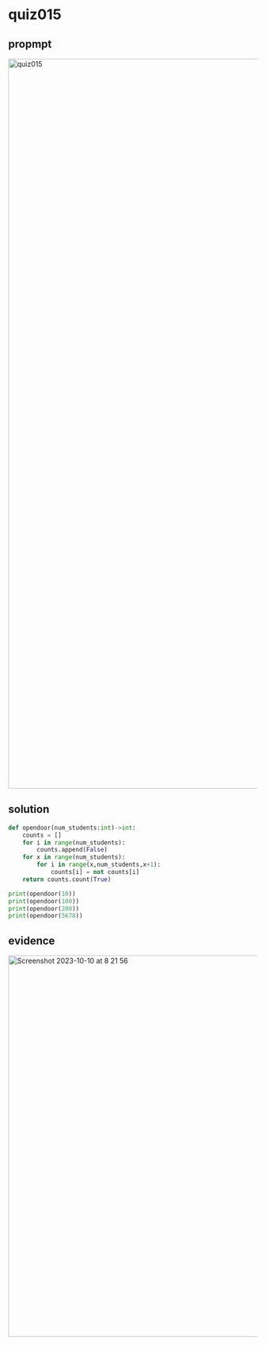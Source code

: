 # quiz015

## propmpt
<img width="1470" alt="quiz015" src="https://github.com/ayyyane/unit1-2024/assets/142702159/60cb97c8-ef53-4b51-9512-796eaecda2ab">

## solution
```.py
def opendoor(num_students:int)->int:
    counts = []
    for i in range(num_students):
        counts.append(False)
    for x in range(num_students):
        for i in range(x,num_students,x+1):
            counts[i] = not counts[i]
    return counts.count(True)

print(opendoor(10))
print(opendoor(100))
print(opendoor(200))
print(opendoor(5678))
```


## evidence
<img width="768" alt="Screenshot 2023-10-10 at 8 21 56" src="https://github.com/ayyyane/unit1-2024/assets/142702159/fbadc454-f480-47ea-896c-a189a519b9a5">
